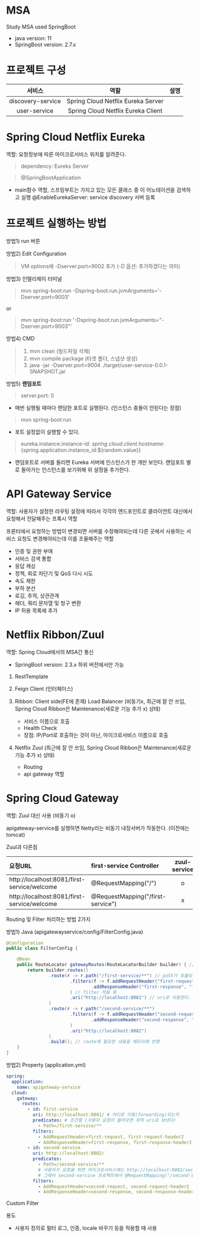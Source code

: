 # MSA

Study MSA used SpringBoot

- java version: 11
- SpringBoot version: 2.7.x

# 프로젝트 구성

|      서비스       |                역할                | 설명 |
| :---------------: | :--------------------------------: | :--: |
| discovery-service | Spring Cloud Netflix Eureka Server |      |
|   user-service    | Spring Cloud Netflix Eureka Client |      |

# Spring Cloud Netflix Eureka

역할: 요청정보에 따른 마이크로서비스 위치를 알려준다.

> dependency: Eureks Server

> @SpringBootApplication

- main함수 역할, 스프링부트는 가지고 있는 모든 클래스 중 이 어노테이션을 검색하고 실행
  @EnableEurekaServer: service discovery 서버 등록

# 프로젝트 실행하는 방법

방법1) run 버튼

방법2) Edit Configuration

> VM options에 -Dserver.port=9002 추가 (-D 옵션: 추가하겠다는 의미)

방법3) 인텔리제이 터미널

> mvn spring-boot:run -Dspring-boot.run.jvmArguments='-Dserver.port=9003'

or

> mvn spring-boot:run '-Dspring-boot.run.jvmArguments="-Dserver.port=9003"'

방법4) CMD

> 1. mvn clean (빌드파일 삭제)
> 2. mvn compile package (타겟 폴더, 스냅샷 생성)
> 3. java -jar -Dserver.port=9004 ./target/user-service-0.0.1-SNAPSHOT.jar

방법5) **랜덤포트**

> server.port: 0

- 매번 실행될 때마다 랜덤한 포트로 실행된다. (인스턴스 충돌이 안된다는 장점)

> mvn spring-boot:run

- 포트 설정없이 실행할 수 있다.

> eureka.instance.instance-id: ${spring.cloud.client.hostname}:${spring.application.instance_id:${random.value}}

- 랜덤포트로 서버를 돌리면 Eureka 서버에 인스턴스가 한 개만 보인다. 랜덤포트 별로 돌아가는 인스턴스를 보기위해 위 설정을 추가한다.

# API Gateway Service

역할: 사용자가 설정한 라우팅 설정에 따라서 각각의 엔드포인트로 클라이언트 대신에서 요청해서 전달해주는 프록시 역할

프론터에서 요청하는 방법이 변경되면 서버를 수정해야되는데 다른 곳에서 사용하는 서비스 요청도 변경해야되는데 이를 조율해주는 역할

- 인증 및 권한 부여
- 서비스 검색 통합
- 응답 캐싱
- 정책, 회로 차단기 및 QoS 다시 시도
- 속도 제한
- 부하 분산
- 로깅, 추적, 상관관계
- 헤더, 쿼리 문자열 및 청구 변환
- IP 허용 목록에 추가

# Netflix Ribbon/Zuul

역할: Spring Cloud에서의 MSA간 통신

- SpringBoot version: 2.3.x 하위 버전에서만 가능

1. RestTemplate
2. Feign Client (인터페이스)

3. Ribbon: Client side(FE에 존재) Load Balancer (비동기x, 최근에 잘 안 쓰임, Spring Cloud Ribbon은 Maintenance(새로운 기능 추가 x) 상태)

   - 서비스 이름으로 호출
   - Health Check
   - 장점: IP/Port로 호출하는 것이 아닌, 마이크로서비스 이름으로 호출

4. Netflix Zuul (최근에 잘 안 쓰임, Spring Cloud Ribbon은 Maintenance(새로운 기능 추가 x) 상태)

   - Routing
   - api gateway 역할

# Spring Cloud Gateway

역할: Zuul 대신 사용 (비동기 o)

apigateway-service를 실행하면 Netty라는 비동기 내장서버가 작동한다. (이전에는 tomcat)

Zuul과 다른점

| 요청URL                                     | first-service Controller          | zuul-service | apigateway-service |
| :------------------------------------------ | :-------------------------------- | :----------: | :----------------: |
| http://localhost:8081/first-service/welcome | @RequestMapping("/")              |      o       |         x          |
| http://localhost:8081/first-service/welcome | @RequestMapping("/first-service") |      x       |         o          |

Routing 및 Filter 처리하는 방법 2가지

방법1) Java (apigatewayservice/config/FilterConfig.java)

```java
@Configuration
public class FilterConfig {

    @Bean
    public RouteLocator gatewayRoutes(RouteLocatorBuilder builder) { // applicatio.yml을 Java로 풀이한 것 (같은 역할)
        return builder.routes()
                .route(r -> r.path("/first-service/**") // path가 호출되면
                        .filters(f -> f.addRequestHeader("first-request", "first-request-header") // request header에 적용
                                .addResponseHeader("first-response", "first-response-header") // response header에 적용
                        ) // filter 적용 후
                        .uri("http://localhost:8081") // uri로 이동한다.
                )
                .route(r -> r.path("/second-service/**")
                        .filters(f -> f.addRequestHeader("second-request", "second-request-header")
                                .addResponseHeader("second-response", "second-response-header")
                        )
                        .uri("http://localhost:8082")
                )
                .build(); // route에 필요한 내용을 메모리에 반영
    }
}

```

방법2) Property (application.yml)

```yml
spring:
  application:
    name: apigateway-service
  cloud:
    gateway:
      routes:
        - id: first-service
          uri: http://localhost:8081/ # 어디로 이동(forwarding)되는지
          predicates: # 조건절 (사용자 요청이 들어오면 위의 uri로 보낸다)
            - Path=/first-service/**
          filters:
            - AddRequestHeader=first-request, first-request-header2
            - AddResponseHeader=first-response, first-response-header2
        - id: second-service
          uri: http://localhost:8082/
          predicates:
            - Path=/second-service/**
            # 사용자가 요청을 하면 마이크로서비스에는 http://localhost:8082/second-service/** 식으로 요청이 된다.
            # 그래서 second-service 프로젝트에서 @RequestMapping("/second-service")를 추가해주어야 한다.
          filters:
            - AddRequestHeader=second-request, second-request-header2
            - AddResponseHeader=second-response, second-response-header2
```

Custom Filter

용도

- 사용자 정의로 필터 로그, 인증, locale 바꾸기 등을 적용할 때 사용
